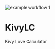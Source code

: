 ![example workflow](https://github.com/novicejava1/KivyLC/actions/workflows/build.yml/badge.svg)
1
# KivyLC
Kivy Love Calculator
